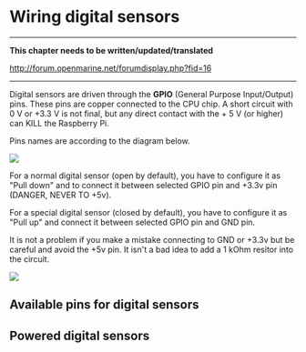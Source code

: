 # Wiring digital sensors

---

**This chapter needs to be written/updated/translated**

http://forum.openmarine.net/forumdisplay.php?fid=16

---

Digital sensors are driven through the **GPIO** (General Purpose Input/Output) pins. These pins are copper connected to the CPU chip. A short circuit with 0 V or +3.3 V is not final, but any direct contact with the + 5 V \(or higher\) can KILL the Raspberry Pi.

Pins names are according to the diagram below.

![](RP2_Pinout.png)

For a normal digital sensor (open by default), you have to configure it as "Pull down" and to connect it between selected GPIO pin and +3.3v pin (DANGER, NEVER TO +5v). 

For a special digital sensor (closed by default), you have to configure it as "Pull up" and connect it between selected GPIO pin and GND pin.

It is not a problem if you make a mistake connecting to GND or +3.3v but be careful and avoid the +5v pin.
It isn't a bad idea to add a 1 kOhm resitor into the circuit.

![](common_sw.png)

## Available pins for digital sensors

## Powered digital sensors

